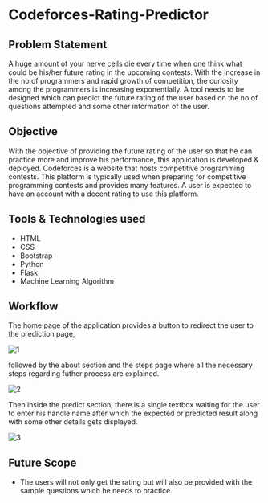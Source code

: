 # Codeforces-Rating-Predictor

## Problem Statement
A huge amount of your nerve cells die every time when one think what could be his/her future rating in the upcoming contests. With the increase in the no.of programmers and rapid growth of competition, the curiosity among the programmers is increasing exponentially. A tool needs to be designed which can predict the future rating of the user based on the no.of questions attempted and some other information of the user.

## Objective
With the objective of providing the future rating of the user so that he can practice more and improve his performance, this application is developed & deployed. Codeforces is a website that hosts competitive programming contests. This platform is typically used when preparing for competitive programming contests and provides many features. A user is expected to have an account with a decent rating to use this platform.

## Tools & Technologies used
* HTML
* CSS
* Bootstrap
* Python
* Flask
* Machine Learning Algorithm

## Workflow
The home page of the application provides a button to redirect the user to the prediction page,

![1](https://user-images.githubusercontent.com/54525715/184470781-ef558fe2-5846-4232-b752-4be3fefac106.png)

followed by the about section and the steps page where all the necessary steps regarding futher process are explained. 

![2](https://user-images.githubusercontent.com/54525715/184470855-d3a2ccdb-0a95-4e15-9a25-de0818e63dd5.png)

Then inside the predict section, there is a single textbox waiting for the user to enter his handle name after which the expected or predicted result along with some other details gets displayed.

![3](https://user-images.githubusercontent.com/54525715/184470884-85969df4-2a00-4379-aa44-50ece8f3e76d.png)

## Future Scope
* The users will not only get the rating but will also be provided with the sample questions which he needs to practice.
